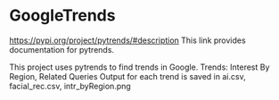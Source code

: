 # GoogleTrends
https://pypi.org/project/pytrends/#description
This link provides documentation for pytrends.

This project uses pytrends to find trends in Google.
Trends: Interest By Region, Related Queries
Output for each trend is saved in ai.csv, facial_rec.csv, intr_byRegion.png
